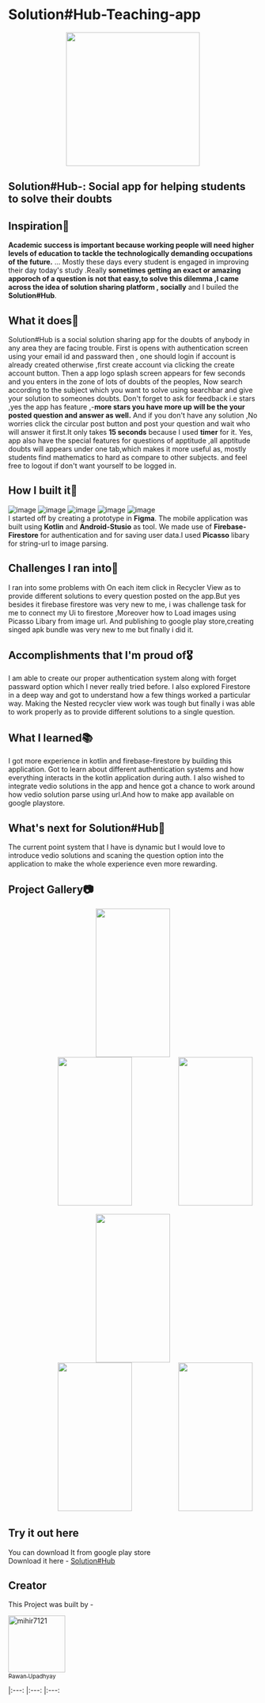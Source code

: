 # Solution#Hub-Teaching-app
<p align="center">
<img src="https://user-images.githubusercontent.com/52281814/134026294-986ead43-b9e3-48c7-aa73-788f74b81e6a.png" width="270" height="270">
  </p>
<h2>Solution#Hub-: Social app for helping students to solve their doubts</h2>

## Inspiration🌠
**Academic success is important because working people will need higher levels of education to tackle the technologically demanding occupations of the future.** ... Mostly these days every student is engaged in improving their day today's study .Really **sometimes getting an exact or amazing apporoch of a question is not that easy,to solve this dilemma ,I came across the idea of solution sharing platform , socially** and I builed the **Solution#Hub**.

## What it does🚀
Solution#Hub is a social solution sharing app for the doubts of anybody in any area they are facing trouble.
First is opens with authentication screen using your email id and passward then , one should login if account is already created otherwise ,first create account via clicking the create account button. Then a app logo splash screen appears for few seconds and you enters in the zone of lots of doubts of the peoples, Now search according to the subject which you want to solve using searchbar and give your solution to someones doubts. Don't forget to ask for feedback i.e stars ,yes the app has feature ,-**more stars you have more up will be the your posted question and answer as well.**
And if you don't have any solution ,No worries click the circular post button and post your question and wait who will answer it first.It only takes **15 seconds** because I used **timer** for it.
Yes, app also have the special features for questions of apptitude ,all apptitude doubts will appears under one 
tab,which makes it more useful as, mostly students find mathematics to hard as compare to other subjects. and feel free to logout if don't want yourself to be logged in.
## How I built it🔨
![image](https://img.shields.io/badge/Figma-F24E1E?style=for-the-badge&logo=figma&logoColor=white) ![image](https://img.shields.io/badge/kotlin-0175C2?style=for-the-badge&logo=kotlin&logoColor=white) ![image](https://img.shields.io/badge/Android-Studio-02569B?style=for-the-badge&logo=Android-Studio&logoColor=white) ![image](https://img.shields.io/badge/firebase-%23039BE5.svg?style=for-the-badge&logo=firebase) ![image](https://img.shields.io/badge/github-%23121011.svg?style=for-the-badge&logo=github&logoColor=white) </br>
I started off by creating a prototype in **Figma**. The mobile application was built using **Kotlin** and **Android-Stusio** as tool. We made use of **Firebase-Firestore** for authentication and for saving user data.I used **Picasso** libary for string-url to image parsing.

## Challenges I ran into🔴
I ran into some problems with On each item click in Recycler View as to provide different solutions to every question posted on the app.But yes besides it firebase firestore was very new to me, i was challenge task for me to connect my Ui to firestore ,Moreover how to Load images using Picasso Libary from image url. And publishing to google play store,creating singed apk bundle was very new to me but finally i did it.

## Accomplishments that I'm proud of🎖
I am able to create our proper authentication system along with forget passward option which I never really tried before. I also explored Firestore in a deep way and got to understand how a few things worked a particular way. Making the Nested recycler view work was tough but finally i was able to work properly as to provide different solutions to a single question. 
## What I learned📚
I got more experience in kotlin and firebase-firestore by building this application.  Got to learn about different authentication systems and how everything interacts in the kotlin application during auth. I also wished to integrate vedio solutions in the app and hence got a chance to work around how vedio solution parse using url.And how to make app available on google playstore. 

## What's next for Solution#Hub🎉
The current point system that I have is dynamic but I would love to introduce vedio solutions and scaning the question option into the application to make the whole experience even more rewarding.

## Project Gallery📷
<div class="row">
  <div class="col-4">
    <p align="center">
<img src="https://user-images.githubusercontent.com/52281814/133035676-19fbc564-f6f0-4ac1-b3ad-ba7d4de3d860.png" width="150" height="300"  hspace="30">
<img src="https://user-images.githubusercontent.com/52281814/133036203-e1515be1-cff7-4b0d-acd1-db5c236cd805.png" width="150" height="300"  hspace="90">
<img src="https://user-images.githubusercontent.com/52281814/133036322-10cd29d6-7fee-4b3e-93d4-b144136b8a96.png" width="150" height="300" >
    </p>
  </div>
  </div>
  <div class="container">
  <p align="center">
<img src="https://user-images.githubusercontent.com/52281814/133036416-6224ddb8-283f-4e03-8065-ca5102321d98.png" width="150" height="300" hspace="30">
<img src="https://user-images.githubusercontent.com/52281814/133036499-80883cb6-f497-4af2-beaf-d10672401015.png" width="150" height="300" hspace="90">
<img src="https://user-images.githubusercontent.com/52281814/133036586-6745bd75-c9bd-4e47-b9da-e23afa6962a2.png" width="150" height="300" >
    </p>
</div>

## Try it out here
You can download It from google play store</br>
Download it here - [Solution#Hub](https://play.google.com/store/apps/details?id=com.bawpawan.dev.yourssolution)

## Creator
This Project was built by - 
[<p align="left"><img alt="mihir7121" src="https://user-images.githubusercontent.com/52281814/134037647-3a61a8ae-b69c-4fa6-aaf0-cfbc657af22a.jpg" width="115"><br><sub>Pawan Upadhyay</sub>](https://github.com/pawanupadhyay10) 
</p>
|:---: |:---: |:---: 
